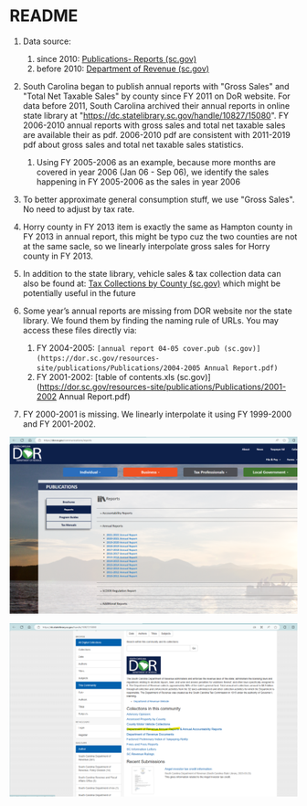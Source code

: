 # README

1. Data source: 
    1. since 2010: [Publications- Reports (sc.gov)](https://dor.sc.gov/communications/reports)
    2. before 2010: [Department of Revenue (sc.gov)](https://dc.statelibrary.sc.gov/handle/10827/15080)
1. South Carolina began to publish annual reports with "Gross Sales" and "Total Net Taxable Sales" by county since FY 2011 on DoR website. For data before 2011, South Carolina archived their annual reports in online state library at "https://dc.statelibrary.sc.gov/handle/10827/15080". FY 2006-2010 annual reports with gross sales and total net taxable sales are available their as pdf. 2006-2010 pdf are consistent with 2011-2019 pdf about gross sales and total net taxable sales statistics.
    1. Using FY 2005-2006 as an example, because more months are covered in year 2006 (Jan 06 - Sep 06), we identify the sales happening in FY 2005-2006 as the sales in year 2006

1. To better approximate general consumption stuff, we use "Gross Sales". No need to adjust by tax rate.
1. Horry county in FY 2013 item is exactly the same as Hampton county in FY 2013 in annual report, this might be typo cuz the two counties are not at the same sacle, so we linearly interpolate gross sales for Horry county in FY 2013.
1. In addition to the state library, vehicle sales & tax collection data can also be found at: [Tax Collections by County (sc.gov)](https://dor.sc.gov/lgs/reports-tax-collections-by-county) which might be potentially useful in the future
1. Some year’s annual reports are missing from DOR website nor the state library. We found them by finding the naming rule of URLs. You may access these files directly via:
    1. FY 2004-2005: `[annual report 04-05 cover.pub (sc.gov)](https://dor.sc.gov/resources-site/publications/Publications/2004-2005 Annual Report.pdf)`
    1. FY 2001-2002: [table of contents.xls (sc.gov)](https://dor.sc.gov/resources-site/publications/Publications/2001-2002 Annual Report.pdf)
1. FY 2000-2001 is missing. We linearly interpolate it using FY 1999-2000 and FY 2001-2002.

![image-20230911210053751](README.assets/image-20230911210053751.png)

![image-20230911210134496](README.assets/image-20230911210134496.png)